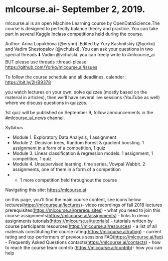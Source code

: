 # mlcourse.ai- September 2, 2019. 
mlcourse.ai is an open Machine Learning course by OpenDataScience.The course is designed to perfectly balance theory and practice. You can take part in several Kaggle Inclass competitions held during the course. 

Author: Arina Lopukhova (@erynn). Edited by Yury Kashnitskiy (@yorko) and Vadim Shestopalov (@vchulski).
You can ask your questions in two special threads :arrow_down:  Vadim @vchulski.
you can freely write to #mlcourse_ai  BUT please use threads :thread-please:
https://github.com/Yorko/mlcourse.ai/issues

To follow the course schedule and all deadlines, calender : https://bit.ly/2HB9378

you watch lectures on your own, solve quizzes (mostly based on the material in articles), then we'll have several live sessions (YouTube as well) where we discuss questions in quizzes. 

1st quiz will be published on September 9, 
follow announcements in the #mlcourse_ai_news channel.

Syllabus
- Module 1. Exploratory Data Analysis, 1 assignment
- Module 2. Decision trees, Random Forest & gradient boosting. 1 assignment in a form of a competition, 1 quiz
- Module 3. Linear classification & regression models. 1 assignment, 1 competition, 1 quiz
- Module 4. Unsupervised learning, time series, Vowpal Wabbit. 2 assignments, one of them in a form of a competition
- + 1 more competition held throughout the course

Navigating this site: https://mlcourse.ai

on this page, you’ll find the main course content, see icons below
lectures(https://mlcourse.ai/lectures)- video recordings of fall 2018 lectures
prerequisites(https://mlcourse.ai/prerequisites) - what you need to join this course
assignments(https://mlcourse.ai/assignments) - links to demo assignments
tutorials(https://mlcourse.ai/tutorials) - tutorials written by course participants
resources(https://mlcourse.ai/resources) - a list of all materials constituting the course
rating(https://mlcourse.ai/rating) - current rating and top-performers of previous sessions
FAQ(https://mlcourse.ai/faq) - Frequently Asked Questions
contacts(https://mlcourse.ai/contacts) - how to reach the course team
contrib (https://mlcourse.ai/contrib)- how you can help



